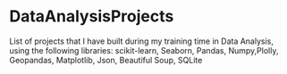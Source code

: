 # DataAnalysisProjects
List of projects that I have built during my training time in Data Analysis, using the following libraries: scikit-learn,
Seaborn, Pandas, Numpy,Plolly, Geopandas, Matplotlib, Json, Beautiful Soup, SQLite
